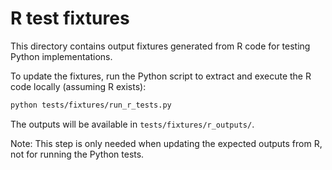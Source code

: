 # R test fixtures

This directory contains output fixtures generated from R code for
testing Python implementations.

To update the fixtures, run the Python script to extract and execute the R code
locally (assuming R exists):

```bash
python tests/fixtures/run_r_tests.py
```

The outputs will be available in `tests/fixtures/r_outputs/`.

Note: This step is only needed when updating the expected outputs from R,
not for running the Python tests.
